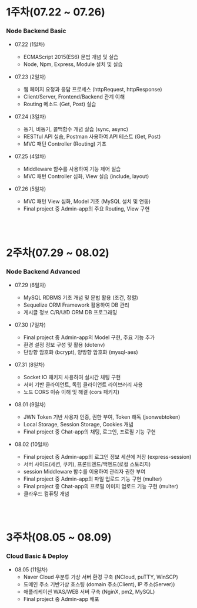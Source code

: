 # 1주차(07.22 ~ 07.26) 
### Node Backend Basic

- 07.22 (1일차)
    - ECMAScript 2015(ES6) 문법 개념 및 실습
    - Node, Npm, Express, Module 설치 및 실습

- 07.23 (2일차)
    - 웹 페이지 요청과 응답 프로세스 (httpRequest, httpResponse)
    - Client/Server, Frontend/Backend 관계 이해
    - Routing 메소드 (Get, Post) 실습

- 07.24 (3일차)
    - 동기, 비동기, 콜백함수 개념 실습 (sync, async)
    - RESTful API 실습, Postman 사용하여 API 테스트 (Get, Post)
    - MVC 패턴 Controller (Routing) 기초

- 07.25 (4일차)
    - Middleware 함수를 사용하여 기능 제어 실습
    - MVC 패턴 Controller 심화, View 실습 (include, layout)

- 07.26 (5일차)
    - MVC 패턴 View 심화, Model 기초 (MySQL 설치 및 연동)
    - Final project 중 Admin-app의 주요 Routing, View 구현

<br/><br/>

# 2주차(07.29 ~ 08.02) 
### Node Backend Advanced

- 07.29 (6일차)
    - MySQL RDBMS 기초 개념 및 문법 활용 (조건, 정렬)
    - Sequelize ORM Framework 활용하여 DB 관리
    - 게시글 정보 C/R/U/D ORM DB 프로그래밍

- 07.30 (7일차)
    - Final project 중 Admin-app의 Model 구현, 주요 기능 추가
    - 환경 설정 정보 구성 및 활용 (dotenv)
    - 단방향 암호화 (bcrypt), 양방향 암호화 (mysql-aes)

- 07.31 (8일차)
    - Socket IO 패키지 사용하여 실시간 채팅 구현
    - 서버 기반 클라이언트, 독립 클라이언트 라이브러리 사용
    - 노드 CORS 이슈 이해 및 해결 (cors 패키지)

- 08.01 (9일차)
    - JWN Token 기반 사용자 인증, 권한 부여, Token 해독 (jsonwebtoken)
    - Local Storage, Session Storage, Cookies 개념
    - Final project 중 Chat-app의 채팅, 로그인, 프로필 기능 구현

- 08.02 (10일차)
    - Final project 중 Admin-app의 로그인 정보 세션에 저장 (express-session)
    - 서버 사이드(세션, 쿠키), 프론트엔드/백엔드(로컬 스토리지)
    - session Middleware 함수를 이용하여 관리자 권한 부여
    - Final project 중 Admin-app의 파일 업로드 기능 구현 (multer)
    - Final project 중 Chat-app의 프로필 이미지 업로드 기능 구현 (multer)
    - 클라우드 컴퓨팅 개념 

<br/><br/>

# 3주차(08.05 ~ 08.09) 
### Cloud Basic & Deploy

- 08.05 (11일차)
    - Naver Cloud 우분투 가상 서버 환경 구축 (NCloud, puTTY, WinSCP)
    - 도메인 주소 기반가상 호스팅 (domain 주소(Client), IP 주소(Server))
    - 애플리케이션 WAS/WEB 서버 구축 (NginX, pm2, MySQL)
    - Final project 중 Admin-app 배포 